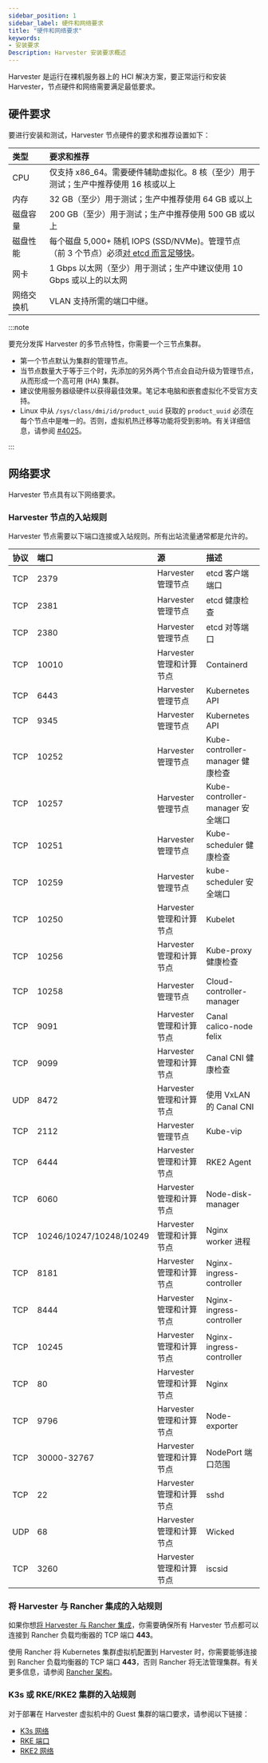 ```yaml
---
sidebar_position: 1
sidebar_label: 硬件和网络要求
title: "硬件和网络要求"
keywords:
- 安装要求
Description: Harvester 安装要求概述
---
```

Harvester 是运行在裸机服务器上的 HCI 解决方案，要正常运行和安装 Harvester，节点硬件和网络需要满足最低要求。

## 硬件要求

要进行安装和测试，Harvester 节点硬件的要求和推荐设置如下：

| 类型 | 要求和推荐 |
|:-----------------|:------------------------------------------------------------------------------------------------------------------------------------------------------------------------------------------------------|
| CPU | 仅支持 x86_64。需要硬件辅助虚拟化。8 核（至少）用于测试；生产中推荐使用 16 核或以上 |
| 内存 | 32 GB（至少）用于测试；生产中推荐使用 64 GB 或以上 |
| 磁盘容量 | 200 GB（至少）用于测试；生产中推荐使用 500 GB 或以上 |
| 磁盘性能 | 每个磁盘 5,000+ 随机 IOPS (SSD/NVMe)。管理节点（前 3 个节点）必须[对 etcd 而言足够快](https://www.ibm.com/cloud/blog/using-fio-to-tell-whether-your-storage-is-fast-enough-for-etcd)。 |
| 网卡 | 1 Gbps 以太网（至少）用于测试；生产中建议使用 10 Gbps 或以上的以太网 |
| 网络交换机 | VLAN 支持所需的端口中继。 |

:::note

要充分发挥 Harvester 的多节点特性，你需要一个三节点集群。
- 第一个节点默认为集群的管理节点。
- 当节点数量大于等于三个时，先添加的另外两个节点会自动升级为管理节点，从而形成一个高可用 (HA) 集群。
- 建议使用服务器级硬件以获得最佳效果。笔记本电脑和嵌套虚拟化不受官方支持。
- Linux 中从 `/sys/class/dmi/id/product_uuid` 获取的 `product_uuid` 必须在每个节点中是唯一的。否则，虚拟机热迁移等功能将受到影响。有关详细信息，请参阅 [#4025](https://github.com/harvester/harvester/issues/4025)。

:::

## 网络要求

Harvester 节点具有以下网络要求。

### Harvester 节点的入站规则

Harvester 节点需要以下端口连接或入站规则。所有出站流量通常都是允许的。


| 协议 | 端口 | 源 | 描述 |
|:----------|:---------------------------|:-----------------------------------------|:----------------------------------------|
| TCP | 2379 | Harvester 管理节点 | etcd 客户端端口 |
| TCP | 2381 | Harvester 管理节点 | etcd 健康检查 |
| TCP | 2380 | Harvester 管理节点 | etcd 对等端口 |
| TCP | 10010 | Harvester 管理和计算节点 | Containerd |
| TCP | 6443 | Harvester 管理节点 | Kubernetes API |
| TCP | 9345 | Harvester 管理节点 | Kubernetes API |
| TCP | 10252 | Harvester 管理节点 | Kube-controller-manager 健康检查 |
| TCP | 10257 | Harvester 管理节点 | Kube-controller-manager 安全端口 |
| TCP | 10251 | Harvester 管理节点 | Kube-scheduler 健康检查 |
| TCP | 10259 | Harvester 管理节点 | kube-scheduler 安全端口 |
| TCP | 10250 | Harvester 管理和计算节点 | Kubelet |
| TCP | 10256 | Harvester 管理和计算节点 | Kube-proxy 健康检查 |
| TCP | 10258 | Harvester 管理节点 | Cloud-controller-manager |
| TCP | 9091 | Harvester 管理和计算节点 | Canal calico-node felix |
| TCP | 9099 | Harvester 管理和计算节点 | Canal CNI 健康检查 |
| UDP | 8472 | Harvester 管理和计算节点 | 使用 VxLAN 的 Canal CNI |
| TCP | 2112 | Harvester 管理节点 | Kube-vip |
| TCP | 6444 | Harvester 管理和计算节点 | RKE2 Agent |
| TCP | 6060 | Harvester 管理和计算节点 | Node-disk-manager |
| TCP | 10246/10247/10248/10249 | Harvester 管理和计算节点 | Nginx worker 进程 |
| TCP | 8181 | Harvester 管理和计算节点 | Nginx-ingress-controller |
| TCP | 8444 | Harvester 管理和计算节点 | Nginx-ingress-controller |
| TCP | 10245 | Harvester 管理和计算节点 | Nginx-ingress-controller |
| TCP | 80 | Harvester 管理和计算节点 | Nginx |
| TCP | 9796 | Harvester 管理和计算节点 | Node-exporter |
| TCP | 30000-32767 | Harvester 管理和计算节点 | NodePort 端口范围 |
| TCP | 22 | Harvester 管理和计算节点 | sshd |
| UDP | 68 | Harvester 管理和计算节点 | Wicked |
| TCP | 3260 | Harvester 管理和计算节点 | iscsid |

### 将 Harvester 与 Rancher 集成的入站规则

如果你想[将 Harvester 与 Rancher 集成](../rancher/rancher-integration.md)，你需要确保所有 Harvester 节点都可以连接到 Rancher 负载均衡器的 TCP 端口 **443**。

使用 Rancher 将 Kubernetes 集群虚拟机配置到 Harvester 时，你需要能够连接到 Rancher 负载均衡器的 TCP 端口 **443**，否则 Rancher 将无法管理集群。有关更多信息，请参阅 [Rancher 架构](https://rancher.com/docs/rancher/v2.6/en/overview/architecture/)。

### K3s 或 RKE/RKE2 集群的入站规则

对于部署在 Harvester 虚拟机中的 Guest 集群的端口要求，请参阅以下链接：
- [K3s 网络](https://rancher.com/docs/k3s/latest/en/installation/installation-requirements/#networking)
- [RKE 端口](https://rancher.com/docs/rke/latest/en/os/#ports)
- [RKE2 网络](https://docs.rke2.io/install/requirements#networking)
